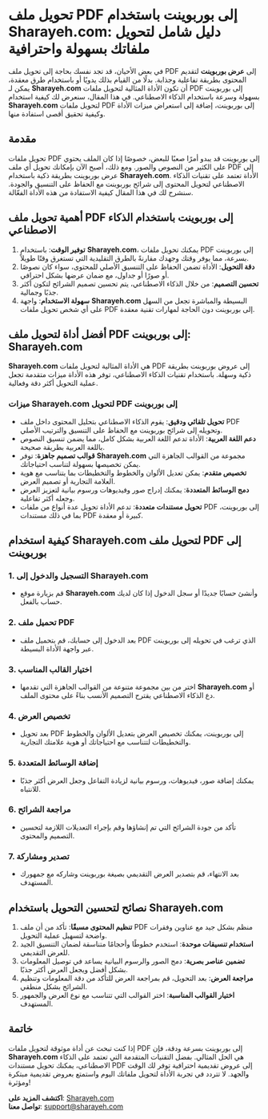 # تحويل ملف PDF إلى بوربوينت باستخدام Sharayeh.com: دليل شامل لتحويل ملفاتك بسهولة واحترافية

في بعض الأحيان، قد تجد نفسك بحاجة إلى تحويل ملف PDF إلى **عرض بوربوينت** لتقديم المحتوى بطريقة تفاعلية وجذابة. بدلًا من القيام بذلك يدويًا أو باستخدام طرق معقدة، يمكن لـ **Sharayeh.com** أن تكون الأداة المثالية لتحويل ملفات PDF إلى بوربوينت بسهولة وسرعة باستخدام الذكاء الاصطناعي. في هذا المقال، سنعرض لك كيفية استخدام **Sharayeh.com** لتحويل ملفات PDF إلى بوربوينت، إضافة إلى استعراض ميزات الأداة وكيفية تحقيق أقصى استفادة منها.

## مقدمة

تحويل ملفات PDF إلى بوربوينت قد يبدو أمرًا صعبًا للبعض، خصوصًا إذا كان الملف يحتوي على الكثير من النصوص والصور. ومع ذلك، أصبح الآن بإمكانك تحويل أي ملف PDF إلى عرض بوربوينت بطريقة ذكية باستخدام **Sharayeh.com**. الأداة تعتمد على تقنيات الذكاء الاصطناعي لتحويل المحتوى إلى شرائح بوربوينت مع الحفاظ على التنسيق والجودة. سنشرح لك في هذا المقال كيفية الاستفادة من هذه الأداة الفعّالة.

## أهمية تحويل ملف PDF إلى بوربوينت باستخدام الذكاء الاصطناعي

1. **توفير الوقت**: باستخدام **Sharayeh.com**، يمكنك تحويل ملفات PDF إلى بوربوينت بسرعة، مما يوفر وقتك وجهدك مقارنةً بالطرق التقليدية التي تستغرق وقتًا طويلاً.
2. **دقة التحويل**: الأداة تضمن الحفاظ على التنسيق الأصلي للمحتوى، سواء كان نصوصًا أو صورًا أو جداول، مع ضمان عرضها بشكل احترافي.
3. **تحسين التصميم**: من خلال الذكاء الاصطناعي، يتم تحسين تصميم الشرائح لتكون أكثر جذبًا وجمالية.
4. **سهولة الاستخدام**: واجهة **Sharayeh.com** البسيطة والمباشرة تجعل من السهل على أي شخص تحويل ملفات PDF إلى بوربوينت دون الحاجة لمهارات تقنية معقدة.

## أفضل أداة لتحويل ملف PDF إلى بوربوينت: Sharayeh.com

**Sharayeh.com** هي الأداة المثالية لتحويل ملفات PDF إلى عروض بوربوينت بطريقة ذكية وسهلة. باستخدام تقنيات الذكاء الاصطناعي، توفر هذه الأداة ميزات متقدمة تجعل عملية التحويل أكثر دقة وفعالية.

### ميزات Sharayeh.com لتحويل PDF إلى بوربوينت

- **تحويل تلقائي ودقيق**: يقوم الذكاء الاصطناعي بتحليل المحتوى داخل ملف PDF وتحويله إلى شرائح بوربوينت مع الحفاظ على التنسيق والترتيب الأصلي.
- **دعم اللغة العربية**: الأداة تدعم اللغة العربية بشكل كامل، مما يضمن تنسيق النصوص باللغة العربية بطريقة صحيحة.
- **قوالب تصميم جاهزة**: توفر **Sharayeh.com** مجموعة من القوالب الجاهزة التي يمكن تخصيصها بسهولة لتناسب احتياجاتك.
- **تخصيص متقدم**: يمكن تعديل الألوان والخطوط والتخطيطات بما يتناسب مع هوية العلامة التجارية أو تصميم العرض.
- **دمج الوسائط المتعددة**: يمكنك إدراج صور وفيديوهات ورسوم بيانية لتعزيز العرض وجعله أكثر تفاعلية.
- **تحويل مستندات متعددة**: تدعم الأداة تحويل عدة أنواع من ملفات PDF إلى بوربوينت، بما في ذلك مستندات PDF كبيرة أو معقدة.

## كيفية استخدام Sharayeh.com لتحويل ملف PDF إلى بوربوينت

### 1. التسجيل والدخول إلى Sharayeh.com
   - قم بزيارة موقع **Sharayeh.com** وأنشئ حسابًا جديدًا أو سجل الدخول إذا كان لديك حساب بالفعل.

### 2. تحميل ملف PDF
   - بعد الدخول إلى حسابك، قم بتحميل ملف PDF الذي ترغب في تحويله إلى بوربوينت عبر واجهة الأداة البسيطة.

### 3. اختيار القالب المناسب
   - اختر من بين مجموعة متنوعة من القوالب الجاهزة التي تقدمها **Sharayeh.com** أو دع الذكاء الاصطناعي يقترح التصميم الأنسب بناءً على محتوى الملف.

### 4. تخصيص العرض
   - بعد تحويل PDF إلى بوربوينت، يمكنك تخصيص العرض بتعديل الألوان والخطوط والتخطيطات لتتناسب مع احتياجاتك أو هوية علامتك التجارية.

### 5. إضافة الوسائط المتعددة
   - يمكنك إضافة صور، فيديوهات، ورسوم بيانية لزيادة التفاعل وجعل العرض أكثر جذبًا للانتباه.

### 6. مراجعة الشرائح
   - تأكد من جودة الشرائح التي تم إنشاؤها وقم بإجراء التعديلات اللازمة لتحسين التصميم والمحتوى.

### 7. تصدير ومشاركة
   - بعد الانتهاء، قم بتصدير العرض التقديمي بصيغة بوربوينت وشاركه مع جمهورك المستهدف.

## نصائح لتحسين التحويل باستخدام Sharayeh.com

1. **تنظيم المحتوى مسبقًا**: تأكد من أن ملف PDF منظم بشكل جيد مع عناوين وفقرات واضحة لتسهيل عملية التحويل.
2. **استخدام تنسيقات موحدة**: استخدم خطوطًا وأحجامًا متناسقة لضمان التنسيق الجيد للعرض التقديمي.
3. **تضمين عناصر بصرية**: دمج الصور والرسوم البيانية يساعد في توصيل المعلومات بشكل أفضل ويجعل العرض أكثر جذبًا.
4. **مراجعة العرض**: بعد التحويل، قم بمراجعة العرض للتأكد من دقة المعلومات وتنظيم الشرائح بشكل منطقي.
5. **اختيار القوالب المناسبة**: اختر القوالب التي تتناسب مع نوع العرض والجمهور المستهدف.

## خاتمة

إذا كنت تبحث عن أداة موثوقة لتحويل ملفات PDF إلى بوربوينت بسرعة ودقة، فإن **Sharayeh.com** هي الحل المثالي. بفضل التقنيات المتقدمة التي تعتمد على الذكاء الاصطناعي، يمكنك تحويل مستندات PDF إلى عروض تقديمية احترافية توفر لك الوقت والجهد. لا تتردد في تجربة الأداة لتحويل ملفاتك اليوم واستمتع بعروض تقديمية مبتكرة ومؤثرة!

**اكتشف المزيد على**: [Sharayeh.com](https://sharayeh.com)  
**تواصل معنا**: support@sharayeh.com
